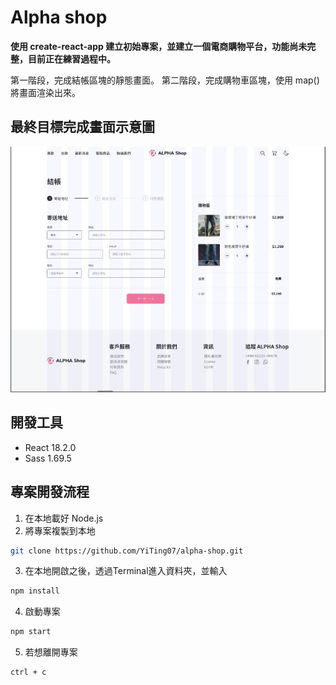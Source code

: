 # Alpha shop

**使用 create-react-app 建立初始專案，並建立一個電商購物平台，功能尚未完整，目前正在練習過程中。**  

第一階段，完成結帳區塊的靜態畫面。
第二階段，完成購物車區塊，使用 map() 將畫面渲染出來。

## 最終目標完成畫面示意圖

![product picture](https://github.com/YiTing07/alpha-shop/blob/main/public/%E7%A4%BA%E6%84%8F%E5%9C%96.JPG)

## 開發工具
* React  18.2.0
* Sass 1.69.5


## 專案開發流程
1. 在本地載好 Node.js
2. 將專案複製到本地

``` bash
git clone https://github.com/YiTing07/alpha-shop.git
```

3. 在本地開啟之後，透過Terminal進入資料夾，並輸入

``` bash
npm install
```

4. 啟動專案

```bash
npm start
```

5. 若想離開專案

``` bash
ctrl + c
```





